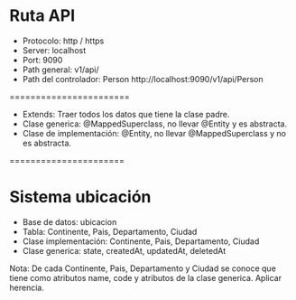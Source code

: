 # Ruta API

* Protocolo: http / https
* Server: localhost 
* Port: 9090
* Path general: v1/api/
* Path del controlador: Person
http://localhost:9090/v1/api/Person


=======================
* Extends: Traer todos los datos que tiene la clase padre. 
* Clase generica: @MappedSuperclass, no llevar @Entity y es abstracta.
* Clase de implementación: @Entity, no llevar @MappedSuperclass y no es abstracta.


======================
# Sistema ubicación

- Base de datos: ubicacion
- Tabla: Continente, Pais, Departamento, Ciudad
- Clase implementación: Continente, Pais, Departamento, Ciudad
- Clase generica: state, createdAt, updatedAt, deletedAt

Nota: De cada Continente, Pais, Departamento y Ciudad se conoce que tiene como atributos name, code y atributos de la clase generica. Aplicar herencia.